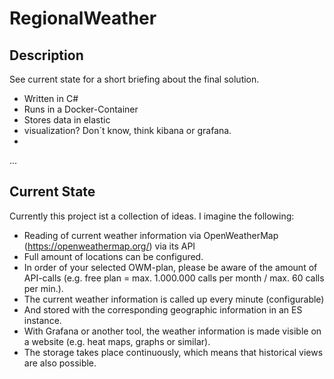 # RegionalWeather
## Description
See current state for a short briefing about the final solution.
- Written in C#
- Runs in a Docker-Container
- Stores data in elastic
- visualization? Don´t know, think kibana or grafana.
- 
...
## Current State
Currently this project ist a collection of ideas. 
I imagine the following:
- Reading of current weather information via OpenWeatherMap (https://openweathermap.org/) via its API
- Full amount of locations can be configured.
- In order of your selected OWM-plan, please be aware of the amount of API-calls (e.g. free plan  = max. 1.000.000 calls per month / max. 60 calls per min.).
- The current weather information is called up every minute (configurable)
- And stored with the corresponding geographic information in an ES instance.
- With Grafana or another tool, the weather information is made visible on a website (e.g. heat maps, graphs or similar).
- The storage takes place continuously, which means that historical views are also possible.
